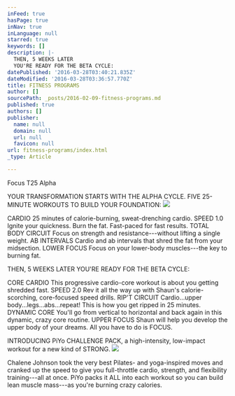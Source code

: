 ```yaml
---
inFeed: true
hasPage: true
inNav: true
inLanguage: null
starred: true
keywords: []
description: |-
  THEN, 5 WEEKS LATER
  YOU'RE READY FOR THE BETA CYCLE:
datePublished: '2016-03-28T03:40:21.835Z'
dateModified: '2016-03-28T03:36:57.770Z'
title: FITNESS PROGRAMS
author: []
sourcePath: _posts/2016-02-09-fitness-programs.md
published: true
authors: []
publisher:
  name: null
  domain: null
  url: null
  favicon: null
url: fitness-programs/index.html
_type: Article

---
```

Focus T25 Alpha

YOUR TRANSFORMATION STARTS WITH THE ALPHA CYCLE. FIVE 25-MINUTE WORKOUTS TO BUILD YOUR FOUNDATION:
![](https://s3-us-west-2.amazonaws.com/the-grid-img/p/9f31ee5005649d8fbbafa23e8d778be080d7b093.jpg)

CARDIO
25 minutes of calorie-burning, sweat-drenching cardio.
SPEED 1.0
Ignite your quickness. Burn the fat. Fast-paced for fast results.
TOTAL BODY CIRCUIT
Focus on strength and resistance---without lifting a single weight.
AB INTERVALS
Cardio and ab intervals that shred the fat from your midsection.
LOWER FOCUS
Focus on your lower-body muscles---the key to burning fat.

THEN, 5 WEEKS LATER
YOU'RE READY FOR THE BETA CYCLE:

CORE CARDIO
This progressive cardio-core workout is about you getting shredded fast.
SPEED 2.0
Rev it all the way up with Shaun's calorie-scorching, core-focused speed drills.
RIP'T CIRCUIT
Cardio...upper body...legs...abs...repeat! This is how you get ripped in 25 minutes.
DYNAMIC CORE
You'll go from vertical to horizontal and back again in this dynamic, crazy core routine.
UPPER FOCUS
Shaun will help you develop the upper body of your dreams. All you have to do is FOCUS.

INTRODUCING PiYo CHALLENGE PACK, a high-intensity, low-impact workout for a new kind of STRONG.
![](https://the-grid-user-content.s3-us-west-2.amazonaws.com/5a1df5e0-88d6-4b52-86a9-97c17e4e6327.jpg)

Chalene Johnson took the very best Pilates- and yoga-inspired moves and cranked up the speed to give you full-throttle cardio, strength, and flexibility training---all at once. PiYo packs it ALL into each workout so you can build lean muscle mass---as you're burning crazy calories.